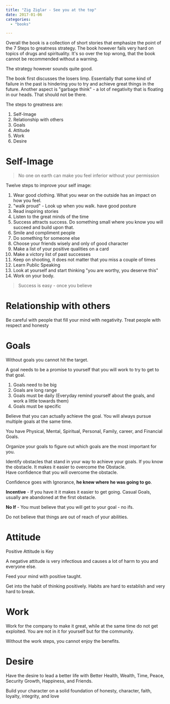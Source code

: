 ```yaml
---
title: "Zig Ziglar - See you at the top"
date: 2017-01-06
categories:
  - "books"

---
```


Overall the book is a collection of short stories that emphasize the point of the 7 Steps to greatness strategy. The book however fails very hard on topics of drugs and spirituality. It's so over the top wrong, that the book cannot be recommended without a warning.

The strategy however sounds quite good.

The book first discusses the losers limp. Essentially that some kind of failure in the past is hindering you to try and achieve great things in the future. Another aspect is "garbage think" - a lot of negativity that is floating in our heads. That should not be there.

The steps to greatness are:

1. Self-Image
2. Relationship with others
3. Goals
4. Attitude
5. Work
6. Desire

# Self-Image

> No one on earth can make you feel inferior without your permission

Twelve steps to improve your self image:

1. Wear good clothing. What you wear on the outside has an impact on how you feel.
2. "walk proud" - Look up when you walk. have good posture
3. Read inspiring stories
4. Listen to the great minds of the time
5. Success attracts success. Do something small where you know you will succeed and build upon that.
6. Smile and compliment people
7. Do something for someone else
8. Choose your friends wisely and only of good character
9. Make a list of your positive qualities on a card
10. Make a victory list of past successes
11. Keep on shooting, it does not matter that you miss a couple of times
12. Learn Public Speaking
13. Look at yourself and start thinking "you are worthy, you deserve this"
14. Work on your body.

> Success is easy - once you believe

# Relationship with others

Be careful with people that fill your mind with negativity. Treat people with respect and honesty

# Goals

Without goals you cannot hit the target.

A goal needs to be a promise to yourself that you will work to try to get to that goal.

1. Goals need to be big
2. Goals are long range
3. Goals must be daily (Everyday remind yourself about the goals, and work a little towards them)
4. Goals must be specific

Believe that you can actually achieve the goal. You will always pursue multiple goals at the same time.

You have Physical, Mental, Spiritual, Personal, Family, career, and Financial Goals.

Organize your goals to figure out which goals are the most important for you.

Identify obstacles that stand in your way to achieve your goals. If you know the obstacle. It makes it easier to overcome the Obstacle. Have confidence that you will overcome the obstacle.

Confidence goes with Ignorance, **he knew where he was going to go**.

**Incentive** - If you have it it makes it easier to get going. Casual Goals, usually are abandoned at the first obstacle.

**No If** - You must believe that you will get to your goal - no ifs.

Do not believe that things are out of reach of your abilities.

# Attitude

Positive Attitude is Key

A negative attitude is very infectious and causes a lot of harm to you and everyone else.

Feed your mind with positive taught.

Get into the habit of thinking positively. Habits are hard to establish and very hard to break.

# Work

Work for the company to make it great, while at the same time do not get exploited. You are not in it for yourself but for the community.

Without the work steps, you cannot enjoy the benefits.

# Desire

Have the desire to lead a better life with Better Health, Wealth, Time, Peace, Security Growth, Happiness, and Friends.

Build your character on a solid foundation of honesty, character, faith, loyalty, integrity, and love
